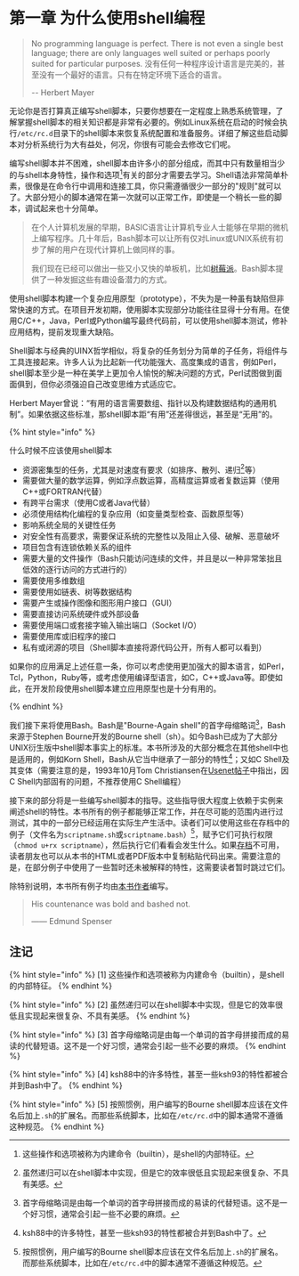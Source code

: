 # 第一章 为什么使用shell编程

> No programming language is perfect. There is not even a single best language; there are only languages well suited or perhaps poorly suited for particular purposes.
> 没有任何一种程序设计语言是完美的，甚至没有一个最好的语言。只有在特定环境下适合的语言。
>
> -- Herbert Mayer

无论你是否打算真正编写shell脚本，只要你想要在一定程度上熟悉系统管理，了解掌握shell脚本的相关知识都是非常有必要的。例如Linux系统在启动的时候会执行`/etc/rc.d`目录下的shell脚本来恢复系统配置和准备服务。详细了解这些启动脚本对分析系统行为大有益处，何况，你很有可能会去修改它们呢。

编写shell脚本并不困难，shell脚本由许多小的部分组成，而其中只有数量相当少的与shell本身特性，操作和选项[^1]有关的部分才需要去学习。Shell语法非常简单朴素，很像是在命令行中调用和连接工具，你只需遵循很少一部分的"规则"就可以了。大部分短小的脚本通常在第一次就可以正常工作，即使是一个稍长一些的脚本，调试起来也十分简单。

> 在个人计算机发展的早期，BASIC语言让计算机专业人士能够在早期的微机上编写程序。几十年后，Bash脚本可以让所有仅对Linux或UNIX系统有初步了解的用户在现代计算机上做同样的事。
> 
> 我们现在已经可以做出一些又小又快的单板机，比如[树莓派](http://www.raspberrypi.org/)。Bash脚本提供了一种发掘这些有趣设备潜力的方式。

使用shell脚本构建一个复杂应用原型（prototype），不失为是一种虽有缺陷但非常快速的方式。在项目开发初期，使用脚本实现部分功能往往显得十分有用。在使用C/C++，Java，Perl或Python编写最终代码前，可以使用shell脚本测试，修补应用结构，提前发现重大缺陷。

Shell脚本与经典的UINX哲学相似，将复杂的任务划分为简单的子任务，将组件与工具连接起来。许多人认为比起新一代功能强大、高度集成的语言，例如Perl，shell脚本至少是一种在美学上更加令人愉悦的解决问题的方式，Perl试图做到面面俱到，但你必须强迫自己改变思维方式适应它。

Herbert Mayer曾说：“有用的语言需要数组、指针以及构建数据结构的通用机制”。如果依据这些标准，那shell脚本距“有用”还差得很远，甚至是“无用”的。

{% hint style="info" %}

什么时候不应该使用shell脚本

- 资源密集型的任务，尤其是对速度有要求（如排序、散列、递归[^2]等）
- 需要做大量的数学运算，例如浮点数运算，高精度运算或者复数运算（使用C++或FORTRAN代替）
- 有跨平台需求（使用C或者Java代替）
- 必须使用结构化编程的复杂应用（如变量类型检查、函数原型等）
- 影响系统全局的关键性任务
- 对安全性有高要求，需要保证系统的完整性以及阻止入侵、破解、恶意破坏
- 项目包含有连锁依赖关系的组件
- 需要大量的文件操作（Bash只能访问连续的文件，并且是以一种非常笨拙且低效的逐行访问的方式进行的）
- 需要使用多维数组
- 需要使用如链表、树等数据结构
- 需要产生或操作图像和图形用户接口（GUI）
- 需要直接访问系统硬件或外部设备
- 需要使用端口或套接字输入输出端口（Socket I/O）
- 需要使用库或旧程序的接口
- 私有或闭源的项目（Shell脚本直接将源代码公开，所有人都可以看到）

如果你的应用满足上述任意一条，你可以考虑使用更加强大的脚本语言，如Perl，Tcl，Python，Ruby等，或考虑使用编译型语言，如C，C++或Java等。即使如此，在开发阶段使用shell脚本建立应用原型也是十分有用的。

{% endhint %}

我们接下来将使用Bash。Bash是"Bourne-Again shell"的首字母缩略词[^3]，Bash来源于Stephen Bourne开发的Bourne shell（sh）。如今Bash已成为了大部分UNIX衍生版中shell脚本事实上的标准。本书所涉及的大部分概念在其他shell中也是适用的，例如Korn Shell，Bash从它当中继承了一部分的特性[^4]；又如C Shell及其变体（需要注意的是，1993年10月Tom Christiansen在[Usenet帖子](http://www.faqs.org/faqs/unix-faq/shell/csh-whynot/)中指出，因C Shell内部固有的问题，不推荐使用C Shell编程）

接下来的部分将是一些编写shell脚本的指导。这些指导很大程度上依赖于实例来阐述shell的特性。本书所有的例子都能够正常工作，并在尽可能的范围内进行过测试，其中的一部分已经运用在实际生产生活中。读者们可以使用这些在存档中的例子（文件名为`scriptname.sh`或`scriptname.bash`）[^5]，赋予它们可执行权限（`chmod u+rx scriptname`），然后执行它们看看会发生什么。如果[存档](http://bash.deta.in/abs-guide-latest.tar.bz2)不可用，读者朋友也可以从本书的HTML或者PDF版本中复制粘贴代码出来。需要注意的是，在部分例子中使用了一些暂时还未被解释的特性，这需要读者暂时跳过它们。

除特别说明，本书所有例子均由[本书作者](mailto:thegrendel.abs@gmail.com)编写。

> His countenance was bold and bashed not.
>
> —— Edmund Spenser

## 注记

{% hint style="info" %}
[1] 这些操作和选项被称为内建命令（builtin），是shell的内部特征。
{% endhint %}

{% hint style="info" %}
[2] 虽然递归可以在shell脚本中实现，但是它的效率很低且实现起来很复杂、不具有美感。
{% endhint %}

{% hint style="info" %}
[3] 首字母缩略词是由每一个单词的首字母拼接而成的易读的代替短语。这不是一个好习惯，通常会引起一些不必要的麻烦。
{% endhint %}

{% hint style="info" %}
[4] ksh88中的许多特性，甚至一些ksh93的特性都被合并到Bash中了。
{% endhint %}

{% hint style="info" %}
[5] 按照惯例，用户编写的Bourne shell脚本应该在文件名后加上`.sh`的扩展名。而那些系统脚本，比如在`/etc/rc.d`中的脚本通常不遵循这种规范。
{% endhint %}

[^1]: 这些操作和选项被称为内建命令（builtin），是shell的内部特征。
[^2]: 虽然递归可以在shell脚本中实现，但是它的效率很低且实现起来很复杂、不具有美感。
[^3]: 首字母缩略词是由每一个单词的首字母拼接而成的易读的代替短语。这不是一个好习惯，通常会引起一些不必要的麻烦。
[^4]: ksh88中的许多特性，甚至一些ksh93的特性都被合并到Bash中了。
[^5]: 按照惯例，用户编写的Bourne shell脚本应该在文件名后加上`.sh`的扩展名。而那些系统脚本，比如在`/etc/rc.d`中的脚本通常不遵循这种规范。
